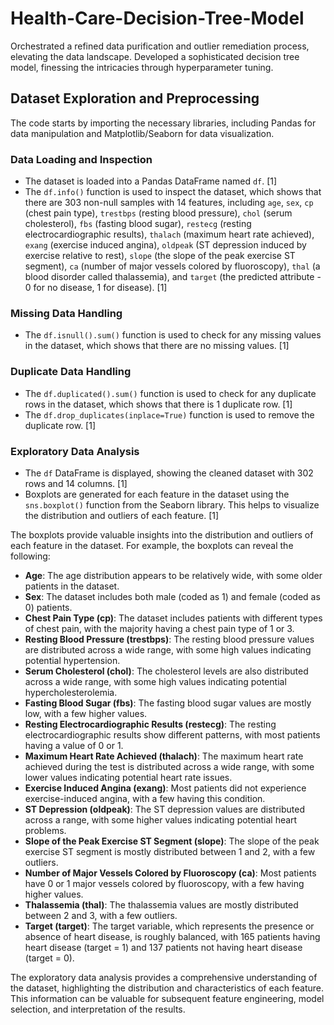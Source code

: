 # Health-Care-Decision-Tree-Model
Orchestrated a refined data purification and outlier remediation process, elevating the data landscape. Developed a sophisticated decision  tree model, finessing the intricacies through hyperparameter tuning.

## Dataset Exploration and Preprocessing

The code starts by importing the necessary libraries, including Pandas for data manipulation and Matplotlib/Seaborn for data visualization.

### Data Loading and Inspection
- The dataset is loaded into a Pandas DataFrame named `df`. [1]
- The `df.info()` function is used to inspect the dataset, which shows that there are 303 non-null samples with 14 features, including `age`, `sex`, `cp` (chest pain type), `trestbps` (resting blood pressure), `chol` (serum cholesterol), `fbs` (fasting blood sugar), `restecg` (resting electrocardiographic results), `thalach` (maximum heart rate achieved), `exang` (exercise induced angina), `oldpeak` (ST depression induced by exercise relative to rest), `slope` (the slope of the peak exercise ST segment), `ca` (number of major vessels colored by fluoroscopy), `thal` (a blood disorder called thalassemia), and `target` (the predicted attribute - 0 for no disease, 1 for disease). [1]

### Missing Data Handling
- The `df.isnull().sum()` function is used to check for any missing values in the dataset, which shows that there are no missing values. [1]

### Duplicate Data Handling
- The `df.duplicated().sum()` function is used to check for any duplicate rows in the dataset, which shows that there is 1 duplicate row. [1]
- The `df.drop_duplicates(inplace=True)` function is used to remove the duplicate row. [1]

### Exploratory Data Analysis
- The `df` DataFrame is displayed, showing the cleaned dataset with 302 rows and 14 columns. [1]
- Boxplots are generated for each feature in the dataset using the `sns.boxplot()` function from the Seaborn library. This helps to visualize the distribution and outliers of each feature. [1]

The boxplots provide valuable insights into the distribution and outliers of each feature in the dataset. For example, the boxplots can reveal the following:

- **Age**: The age distribution appears to be relatively wide, with some older patients in the dataset.
- **Sex**: The dataset includes both male (coded as 1) and female (coded as 0) patients.
- **Chest Pain Type (cp)**: The dataset includes patients with different types of chest pain, with the majority having a chest pain type of 1 or 3.
- **Resting Blood Pressure (trestbps)**: The resting blood pressure values are distributed across a wide range, with some high values indicating potential hypertension.
- **Serum Cholesterol (chol)**: The cholesterol levels are also distributed across a wide range, with some high values indicating potential hypercholesterolemia.
- **Fasting Blood Sugar (fbs)**: The fasting blood sugar values are mostly low, with a few higher values.
- **Resting Electrocardiographic Results (restecg)**: The resting electrocardiographic results show different patterns, with most patients having a value of 0 or 1.
- **Maximum Heart Rate Achieved (thalach)**: The maximum heart rate achieved during the test is distributed across a wide range, with some lower values indicating potential heart rate issues.
- **Exercise Induced Angina (exang)**: Most patients did not experience exercise-induced angina, with a few having this condition.
- **ST Depression (oldpeak)**: The ST depression values are distributed across a range, with some higher values indicating potential heart problems.
- **Slope of the Peak Exercise ST Segment (slope)**: The slope of the peak exercise ST segment is mostly distributed between 1 and 2, with a few outliers.
- **Number of Major Vessels Colored by Fluoroscopy (ca)**: Most patients have 0 or 1 major vessels colored by fluoroscopy, with a few having higher values.
- **Thalassemia (thal)**: The thalassemia values are mostly distributed between 2 and 3, with a few outliers.
- **Target (target)**: The target variable, which represents the presence or absence of heart disease, is roughly balanced, with 165 patients having heart disease (target = 1) and 137 patients not having heart disease (target = 0).

The exploratory data analysis provides a comprehensive understanding of the dataset, highlighting the distribution and characteristics of each feature. This information can be valuable for subsequent feature engineering, model selection, and interpretation of the results.
